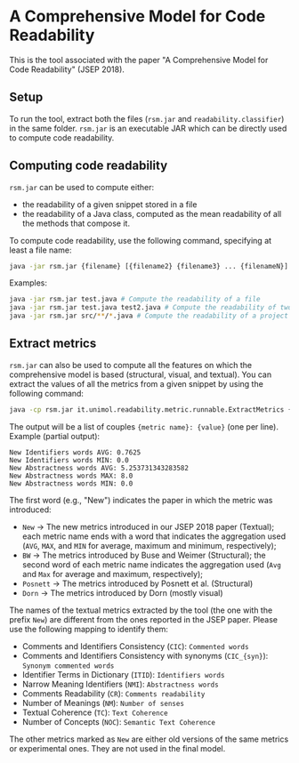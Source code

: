 # A Comprehensive Model for Code Readability
This is the tool associated with the paper "A Comprehensive Model for Code Readability" (JSEP 2018).

## Setup
To run the tool, extract both the files (`rsm.jar` and `readability.classifier`) in the same folder. `rsm.jar` is an executable JAR which can be directly used to compute code readability.

## Computing code readability
`rsm.jar` can be used to compute either:

- the readability of a given snippet stored in a file
- the readability of a Java class, computed as the mean readability of all the methods that compose it.

To compute code readability, use the following command, specifying at least a file name:

```bash
java -jar rsm.jar {filename} [{filename2} {filename3} ... {filenameN}]
```

Examples:

```bash
java -jar rsm.jar test.java # Compute the readability of a file
java -jar rsm.jar test.java test2.java # Compute the readability of two files
java -jar rsm.jar src/**/*.java # Compute the readability of a project
```

## Extract metrics
`rsm.jar` can also be used to compute all the features on which the comprehensive model is based (structural, visual, and textual). You can extract the values of all the metrics from a given snippet by using the following command:

```bash
java -cp rsm.jar it.unimol.readability.metric.runnable.ExtractMetrics {filename}
```

The output will be a list of couples `{metric name}: {value}` (one per line).
Example (partial output):

```
New Identifiers words AVG: 0.7625
New Identifiers words MIN: 0.0
New Abstractness words AVG: 5.253731343283582
New Abstractness words MAX: 8.0
New Abstractness words MIN: 0.0
```

The first word (e.g., "New") indicates the paper in which the metric was introduced:

- `New` → The new metrics introduced in our JSEP 2018 paper (Textual); each metric name ends with a word that indicates the aggregation used (`AVG`, `MAX`, and `MIN` for average, maximum and minimum, respectively);
- `BW` → The metrics introduced by Buse and Weimer (Structural); the second word of each metric name indicates the aggregation used (`Avg` and `Max` for average and maximum, respectively);
- `Posnett` → The metrics introduced by Posnett et al. (Structural)
- `Dorn` → The metrics introduced by Dorn (mostly visual)

The names of the textual metrics extracted by the tool (the one with the prefix `New`) are different from the ones reported in the JSEP paper. Please use the following mapping to identify them:

- Comments and Identifiers Consistency (`CIC`): `Commented words`
- Comments and Identifiers Consistency with synonyms (`CIC_{syn}`): `Synonym commented words`
- Identifier Terms in Dictionary (`ITID`): `Identifiers words`
- Narrow Meaning Identifiers (`NMI`): `Abstractness words`
- Comments Readability (`CR`): `Comments readability`
- Number of Meanings (`NM`): `Number of senses`
- Textual Coherence (`TC`): `Text Coherence`
- Number of Concepts (`NOC`): `Semantic Text Coherence`

The other metrics marked as `New` are either old versions of the same metrics or experimental ones. They are not used in the final model.
